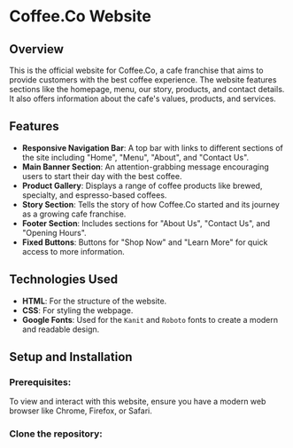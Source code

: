 # Coffee.Co Website

## Overview
This is the official website for Coffee.Co, a cafe franchise that aims to provide customers with the best coffee experience. The website features sections like the homepage, menu, our story, products, and contact details. It also offers information about the cafe's values, products, and services.

## Features
- **Responsive Navigation Bar**: A top bar with links to different sections of the site including "Home", "Menu", "About", and "Contact Us".
- **Main Banner Section**: An attention-grabbing message encouraging users to start their day with the best coffee.
- **Product Gallery**: Displays a range of coffee products like brewed, specialty, and espresso-based coffees.
- **Story Section**: Tells the story of how Coffee.Co started and its journey as a growing cafe franchise.
- **Footer Section**: Includes sections for "About Us", "Contact Us", and "Opening Hours".
- **Fixed Buttons**: Buttons for "Shop Now" and "Learn More" for quick access to more information.

## Technologies Used
- **HTML**: For the structure of the website.
- **CSS**: For styling the webpage.
- **Google Fonts**: Used for the `Kanit` and `Roboto` fonts to create a modern and readable design.

## Setup and Installation

### Prerequisites:
To view and interact with this website, ensure you have a modern web browser like Chrome, Firefox, or Safari.

### Clone the repository:
